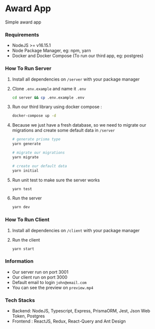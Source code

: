 # Award App

Simple award app

### Requirements

- NodeJS >= v16.15.1
- Node Package Manager, eg: npm, yarn
- Docker and Docker Compose (To run our third app, eg: postgres)

### How To Run Server

1. Install all dependencies on `/server` with your package manager
2. Clone `.env.example` and name it `.env`

   ```bash
   cd server && cp .env.example .env
   ```

3. Run our third library using docker compose :

   ```bash
   docker-compose up -d
   ```

4. Because we just have a fresh database, so we need to migrate our migrations and create some default data in `/server`

   ```bash
   # generate prisma type
   yarn generate

   # migrate our migrations
   yarn migrate

   # create our default data
   yarn initial
   ```

5. Run unit test to make sure the server works

   ```bash
   yarn test
   ```

6. Run the server

   ```bash
   yarn dev
   ```

### How To Run Client

1. Install all dependencies on `/client` with your package manager
2. Run the client

   ```bash
   yarn start
   ```

### Information

- Our server run on port 3001
- Our client run on port 3000
- Default email to login `john@email.com`
- You can see the preview on `preview.mp4`

### Tech Stacks

- Backend: NodeJS, Typescript, Express, PrismaORM, Jest, Json Web Token, Postgres
- Frontend : ReactJS, Redux, React-Query and Ant Design
